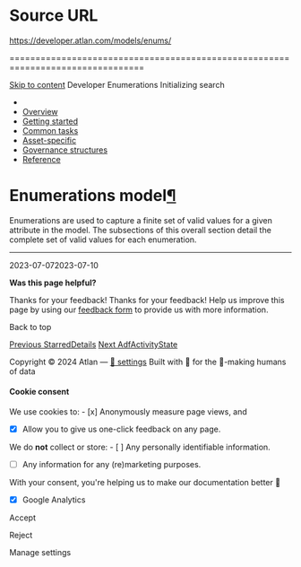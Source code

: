 # Source URL
https://developer.atlan.com/models/enums/

================================================================================

<!--
canonical: https://developer.atlan.com/models/enums/
meta-content-security-policy: object-src 'none'; base-uri 'self'; manifest-src 'self'; media-src 'self';
meta-description: Dear Developers
meta-generator: mkdocs-1.6.1, mkdocs-material-9.6.14
meta-og-description: Dear Developers
meta-og-image: https://developer.atlan.com/assets/images/social/models/enums/index.png
meta-og-image-height: 630
meta-og-image-type: image/png
meta-og-image-width: 1200
meta-og-title: Enumerations - Developer
meta-og-type: website
meta-og-url: https://developer.atlan.com/models/enums/
meta-twitter:card: summary_large_image
meta-twitter:description: Dear Developers
meta-twitter:image: https://developer.atlan.com/assets/images/social/models/enums/index.png
meta-twitter:title: Enumerations - Developer
meta-viewport: width=device-width,initial-scale=1
title: Enumerations - Developer
-->

[Skip to content](#enumerations-model) Developer Enumerations Initializing search 

* 
* [Overview](../..)
* [Getting started](../../getting-started/)
* [Common tasks](../../snippets/)
* [Asset\-specific](../../patterns/)
* [Governance structures](../../governance/)
* [Reference](../../reference/)

Enumerations model[¶](#enumerations-model "Permanent link")
===========================================================

Enumerations are used to capture a finite set of valid values for a given attribute in the model. The subsections of this overall section detail the complete set of valid values for each enumeration.

---

2023\-07\-072023\-07\-10

**Was this page helpful?**

Thanks for your feedback! Thanks for your feedback! Help us improve this page by using our [feedback form](https://docs.google.com/forms/d/e/1FAIpQLScfoq7vqEn8S4QvN0ehPp0MRy6WYK5x-okJDqD69lHgoPPWtg/viewform?usp=pp_url&entry.1800719315=/models/enums/) to provide us with more information. 

Back to top

[Previous StarredDetails](../structs/starreddetails/) [Next AdfActivityState](adfactivitystate/) 

Copyright © 2024 Atlan — [🍪 settings](#__consent) 
Built with 💙 for the 🤖\-making humans of data 

#### Cookie consent

We use cookies to: - [x] Anonymously measure page views, and
- [x] Allow you to give us one\-click feedback on any page.

 We do **not** collect or store: - [ ] Any personally identifiable information.
- [ ] Any information for any (re)marketing purposes.

 With your consent, you're helping us to make our documentation better 💙

- [x] Google Analytics

Accept

Reject

Manage settings

